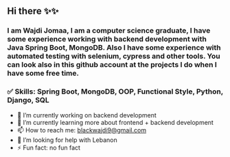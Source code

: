 ## Hi there ✨✨

### I am Wajdi Jomaa, I am a computer science graduate, I have some experience working with backend development with Java Spring Boot, MongoDB. Also I have some experience with automated testing with selenium, cypress and other tools. You can look also in this github account at the projects I do when I have some free time.

### ✅ Skills: Spring Boot, MongoDB, OOP, Functional Style, Python, Django, SQL

- 🔭 I’m currently working on backend development
- 🌱 I’m currently learning more about frontend + backend development
- 📫 How to reach me: blackwajdi9@gmail.com
- 🤔 I’m looking for help with Lebanon
- ⚡ Fun fact: no fun fact


<!--
**wajdiJomaa/wajdiJomaa** is a ✨ _special_ ✨ repository because its `README.md` (this file) appears on your GitHub profile.

Here are some ideas to get you started:

- 🔭 I’m currently working on ...
- 🌱 I’m currently learning ...
- 👯 I’m looking to collaborate on ...
- 🤔 I’m looking for help with ...
- 💬 Ask me about ...
- 📫 How to reach me: ...
- 😄 Pronouns: ...
- ⚡ Fun fact: ...
-->
